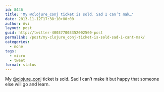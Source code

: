 ```yaml
---
id: 8446
title: 'My @clojure_conj ticket is sold. Sad I can’t mak…'
date: 2013-11-12T17:38:10+00:00
author: Avi
layout: post
guid: http://twitter-400377003352002560-post
permalink: /post/my-clojure_conj-ticket-is-sold-sad-i-cant-mak/
categories:
  - none
tags:
  - micro
  - tweet
format: status
---
```

My [@clojure_conj](http://twitter.com/clojure_conj) ticket is sold. Sad I can’t make it but happy that someone else will go and learn.